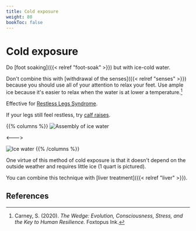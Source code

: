 ```yaml
---
title: Cold exposure
weight: 80
bookToc: false
---
```


# Cold exposure

Do [foot soaking]({{< relref "foot-soak" >}}) but with ice-cold water.

Don't combine this with [withdrawal of the senses]({{< relref "senses" >}})
because you should use all of your attention to relax your
feet. Use ample ice because it's easier to relax when the water is at
lower a temperature.[^carney2020]

Effective for [Restless Legs Syndrome](https://www.ninds.nih.gov/health-information/disorders/restless-legs-syndrome).

If your legs still feel restless, try [calf raises](https://www.youtube.com/watch?v=-M4-G8p8fmc).

{{% columns %}}
![Assembly of ice water](step1.jpg)

<--->

![Ice water](step2.jpg)
{{% /columns %}}

One virtue of this method of cold exposure is that it doesn't depend
on the outside weather and requires little ice (1 quart is pictured).

You can combine this technique with [liver treatment]({{< relref "liver" >}}).

## References

[^carney2020]: Carney, S. (2020). *The Wedge: Evolution, Consciousness, Stress, and
the Key to Human Resilience.* Foxtopus Ink.
